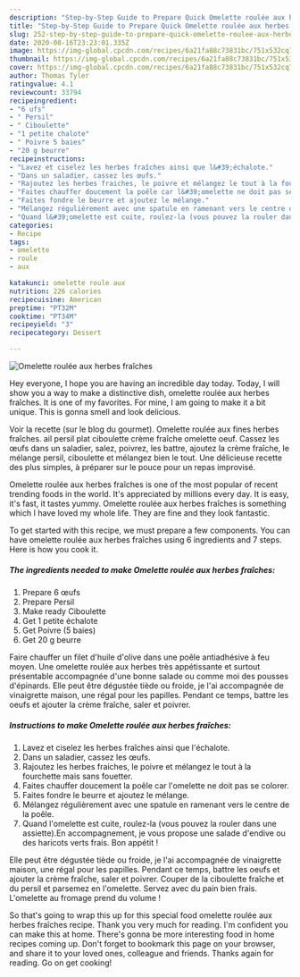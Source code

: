 ```yaml
---
description: "Step-by-Step Guide to Prepare Quick Omelette roulée aux herbes fraîches"
title: "Step-by-Step Guide to Prepare Quick Omelette roulée aux herbes fraîches"
slug: 252-step-by-step-guide-to-prepare-quick-omelette-roulee-aux-herbes-fraiches
date: 2020-08-16T23:23:01.335Z
image: https://img-global.cpcdn.com/recipes/6a21fa88c73831bc/751x532cq70/omelette-roulee-aux-herbes-fraiches-photo-principale-de-la-recette.jpg
thumbnail: https://img-global.cpcdn.com/recipes/6a21fa88c73831bc/751x532cq70/omelette-roulee-aux-herbes-fraiches-photo-principale-de-la-recette.jpg
cover: https://img-global.cpcdn.com/recipes/6a21fa88c73831bc/751x532cq70/omelette-roulee-aux-herbes-fraiches-photo-principale-de-la-recette.jpg
author: Thomas Tyler
ratingvalue: 4.1
reviewcount: 33794
recipeingredient:
- "6 ufs"
- " Persil"
- " Ciboulette"
- "1 petite chalote"
- " Poivre 5 baies"
- "20 g beurre"
recipeinstructions:
- "Lavez et ciselez les herbes fraîches ainsi que l&#39;échalote."
- "Dans un saladier, cassez les œufs."
- "Rajoutez les herbes fraiches, le poivre et mélangez le tout à la fourchette mais sans fouetter."
- "Faites chauffer doucement la poêle car l&#39;omelette ne doit pas se colorer."
- "Faites fondre le beurre et ajoutez le mélange."
- "Mélangez régulièrement avec une spatule en ramenant vers le centre de la poêle."
- "Quand l&#39;omelette est cuite, roulez-la (vous pouvez la rouler dans une assiette).En accompagnement, je vous propose une salade d&#39;endive ou des haricots verts frais. Bon appétit !"
categories:
- Recipe
tags:
- omelette
- roule
- aux

katakunci: omelette roule aux 
nutrition: 226 calories
recipecuisine: American
preptime: "PT32M"
cooktime: "PT34M"
recipeyield: "3"
recipecategory: Dessert

---
```



![Omelette roulée aux herbes fraîches](https://img-global.cpcdn.com/recipes/6a21fa88c73831bc/751x532cq70/omelette-roulee-aux-herbes-fraiches-photo-principale-de-la-recette.jpg)

Hey everyone, I hope you are having an incredible day today. Today, I will show you a way to make a distinctive dish, omelette roulée aux herbes fraîches. It is one of my favorites. For mine, I am going to make it a bit unique. This is gonna smell and look delicious.

Voir la recette (sur le blog du gourmet). Omelette roulée aux fines herbes fraîches. ail persil plat ciboulette crème fraîche omelette oeuf. Cassez les œufs dans un saladier, salez, poivrez, les battre, ajoutez la crème fraîche, le mélange persil, ciboulette et mélangez bien le tout. Une délicieuse recette des plus simples, à préparer sur le pouce pour un repas improvisé.

Omelette roulée aux herbes fraîches is one of the most popular of recent trending foods in the world. It's appreciated by millions every day. It is easy, it's fast, it tastes yummy. Omelette roulée aux herbes fraîches is something which I have loved my whole life. They are fine and they look fantastic.


To get started with this recipe, we must prepare a few components. You can have omelette roulée aux herbes fraîches using 6 ingredients and 7 steps. Here is how you cook it.

<!--inarticleads1-->

##### The ingredients needed to make Omelette roulée aux herbes fraîches:

1. Prepare 6 œufs
1. Prepare  Persil
1. Make ready  Ciboulette
1. Get 1 petite échalote
1. Get  Poivre (5 baies)
1. Get 20 g beurre


Faire chauffer un filet d&#39;huile d&#39;olive dans une poêle antiadhésive à feu moyen. Une omelette roulée aux herbes très appétissante et surtout présentable accompagnée d&#39;une bonne salade ou comme moi des pousses d&#39;épinards. Elle peut être dégustée tiède ou froide, je l&#39;ai accompagnée de vinaigrette maison, une régal pour les papilles. Pendant ce temps, battre les oeufs et ajouter la crème fraîche, saler et poivrer. 

<!--inarticleads2-->

##### Instructions to make Omelette roulée aux herbes fraîches:

1. Lavez et ciselez les herbes fraîches ainsi que l&#39;échalote.
1. Dans un saladier, cassez les œufs.
1. Rajoutez les herbes fraiches, le poivre et mélangez le tout à la fourchette mais sans fouetter.
1. Faites chauffer doucement la poêle car l&#39;omelette ne doit pas se colorer.
1. Faites fondre le beurre et ajoutez le mélange.
1. Mélangez régulièrement avec une spatule en ramenant vers le centre de la poêle.
1. Quand l&#39;omelette est cuite, roulez-la (vous pouvez la rouler dans une assiette).En accompagnement, je vous propose une salade d&#39;endive ou des haricots verts frais. Bon appétit !


Elle peut être dégustée tiède ou froide, je l&#39;ai accompagnée de vinaigrette maison, une régal pour les papilles. Pendant ce temps, battre les oeufs et ajouter la crème fraîche, saler et poivrer. Couper de la ciboulette fraîche et du persil et parsemez en l&#39;omelette. Servez avec du pain bien frais. L&#39;omelette au fromage prend du volume ! 

So that's going to wrap this up for this special food omelette roulée aux herbes fraîches recipe. Thank you very much for reading. I'm confident you can make this at home. There's gonna be more interesting food in home recipes coming up. Don't forget to bookmark this page on your browser, and share it to your loved ones, colleague and friends. Thanks again for reading. Go on get cooking!
